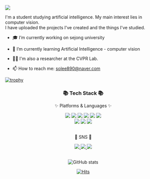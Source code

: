 <img src="https://capsule-render.vercel.app/api?type=rect&color=FFC0CB&height=180&section=header&text=🐉PROFILE🐉&fontSize=100" />
 
I'm a student studying artificial intelligence. My main interest lies in computer vision.
<br>
I have uploaded the projects I've created and the things I've studied.

- 🎓 I’m currently working on sejong university
- 🌱 I’m currently learning Artificial Intelligence - computer vision
- 👨‍💻 I'm also a researcher at the CVPR Lab.

- 📫 How to reach me: solee890@naver.com 




[![trophy](https://github-profile-trophy.vercel.app/?username=lee-seong-wook)](https://github.com/ryo-ma/github-profile-trophy)
<div align=center>
	<h3>📚 Tech Stack 📚</h3>
	<p>✨ Platforms & Languages ✨</p>
</div>
<div align="center">
<img src="https://img.shields.io/badge/python-3776AB?style=flat&logo=python&logoColor=white" />
<img src="https://img.shields.io/badge/TensorFlow-FF6F00?style=flat&logo=TensorFlow&logoColor=white" />
<img src="https://img.shields.io/badge/Keras-D00000?style=flat&logo=Keras&logoColor=white" />
<img src="https://img.shields.io/badge/PyTorch-EE4C2C?style=flat&logo=PyTorch&logoColor=white" />
<img src="https://img.shields.io/badge/C-A8B9CC?style=flat&logo=C&logoColor=white" />
<img src="https://img.shields.io/badge/Linux-FCC624?style=flat&logo=Linux&logoColor=white" />
	<br>
<img src="https://img.shields.io/badge/Raspberry%20Pi-C51A4A?style=flat&logo=Raspberry%20Pi&logoColor=white"/>
<img src="https://img.shields.io/badge/Arduino-00979D?style=flat&logo=Arduino&logoColor=white" />
<img src="https://img.shields.io/badge/ubuntu-E95420?style=flat&logo=ubuntu&logoColor=white" />




</div>
<br>

	
</div>
<div align=center>
	<p>🎨 SNS 🎨</p>
</div>
</div>

<div align=center>
    <a href="mailto:solee890@naver.com">
        <img src="https://img.shields.io/badge/Mail-30B980?style=flat&logo=Gmail&logoColor=white" />
    </a>
    <a href="https://www.instagram.com/our_st.ro2">
        <img src="https://img.shields.io/badge/Instagram-E4405F?style=flat&logo=Instagram&logoColor=white" />
    </a>
	<a href="https://www.facebook.com/profile.php?id=100008650308823&locale=ko_KR">
  <img src="https://img.shields.io/badge/Facebook-1877F2?style=flat&logo=Facebook&logoColor=white" />
</a>

</div>


</div>
<div align=center>
	<br>




![GitHub stats](https://github-readme-stats.vercel.app/api?username=lee-seong-wook&show_icons=true&count_private=true)  





[![Hits](https://hits.seeyoufarm.com/api/count/incr/badge.svg?url=https%3A%2F%2Fgithub.com%2Fseongwook%2Fhit-counter&count_bg=%238D1FCA&title_bg=%23252222&icon=&icon_color=%23E7E7E7&title=Profile+views&edge_flat=false)](https://hits.seeyoufarm.com)


